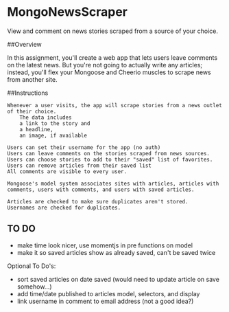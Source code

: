 # MongoNewsScraper
View and comment on news stories scraped from a source of your choice.


##Overview

In this assignment, you'll create a web app that lets users leave comments on the latest news. But you're not going to actually write any articles; instead, you'll flex your Mongoose and Cheerio muscles to scrape news from another site.

##Instructions

    Whenever a user visits, the app will scrape stories from a news outlet of their choice. 
        The data includes
        a link to the story and 
        a headline, 
        an image, if available
    
    Users can set their username for the app (no auth)
    Users can leave comments on the stories scraped from news sources. 
    Users can choose stories to add to their "saved" list of favorites.
    Users can remove articles from their saved list 
    All comments are visible to every user.

    Mongoose's model system associates sites with articles, articles with comments, users with comments, and users with saved articles.

    Articles are checked to make sure duplicates aren't stored.
    Usernames are checked for duplicates.

## TO DO
* make time look nicer, use momentjs in pre functions on model
* make it so saved articles show as already saved, can't be saved twice

Optional To Do's:
* sort saved articles on date saved (would need to update article on save somehow...)
* add time/date published to articles model, selectors, and display
* link username in comment to email address (not a good idea?)
